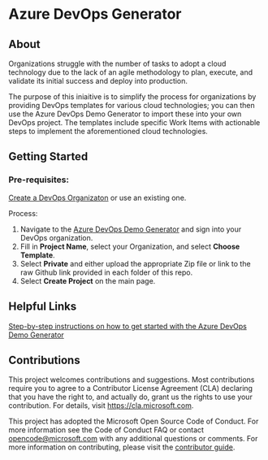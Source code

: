 # Azure DevOps Generator


## About

Organizations struggle with the number of tasks to adopt a cloud technology due to the lack of an agile methodology to plan, execute, and validate its initial success and deploy into production.

The purpose of this iniaitive is to simplify the process for organizations by providing DevOps templates for various cloud technologies; you can then use the Azure DevOps Demo Generator to import these into your own DevOps project. The templates include specific Work Items with actionable steps to implement the aforementioned cloud technologies. 

## Getting Started
### Pre-requisites:


 [Create a DevOps Organizaton](https://docs.microsoft.com/en-us/azure/devops/organizations/accounts/create-organization?view=azure-devops#create-an-organization) or use an existing one. 

Process:

1. Navigate to the [Azure DevOps Demo Generator](https://azuredevopsdemogenerator.azurewebsites.net/Account/Verify) and sign into your DevOps organization.
2. Fill in **Project Name**, select your Organization, and select **Choose Template**.
3. Select **Private** and either upload the appropriate Zip file or link to the raw Github link provided in each folder of this repo. 
4. Select **Create Project** on the main page. 

## Helpful Links
[Step-by-step instructions on how to get started with the Azure DevOps Demo Generator](https://github.com/microsoft/AzureDevOpsDemoGenerator/blob/master/docs/Using-The-Generator.md)

## Contributions

This project welcomes contributions and suggestions. Most contributions require you to agree to a Contributor License Agreement (CLA) declaring that you have the right to, and actually do, grant us the rights to use your contribution. For details, visit https://cla.microsoft.com.

This project has adopted the Microsoft Open Source Code of Conduct. For more information see the Code of Conduct FAQ or contact opencode@microsoft.com with any additional questions or comments.
For more information on contributing, please visit the [contributor guide](https://github.com/sikovatc/azuredevopsgenerator/blob/master/CONTRIBUTING.md).
